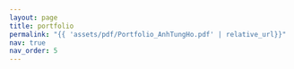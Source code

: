 ```yaml
---
layout: page
title: portfolio
permalink: "{{ 'assets/pdf/Portfolio_AnhTungHo.pdf' | relative_url}}"
nav: true
nav_order: 5
---
```



